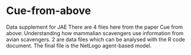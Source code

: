 # Cue-from-above
Data supplement for JAE
There are 4 files here from the paper Cue from above: Understanding how mammalian scavengers use information from avian scavengers. 
2 are data files which can be analysed with the R code document. The final file is the NetLogo agent-based model. 
